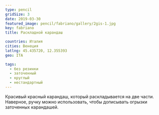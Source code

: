 ```yaml
---
type: pencil
gridSize: 3
date: 2019-03-30
featured_image: pencil/fabriano/gallery/2gis-1.jpg
key: fabriano
title: Раскладной карандаш

countries: Италия
cities: Венеция
latlng: 45.435720, 12.355393
geo: ITA

tags:
  - без резинки
  - заточенный
  - круглый
  - нестандартный
---
```


Красивый красный карандаш, который раскладывается на две части. Наверное, ручку можно использовать, чтобы дописывать огрызки заточенных карандашей.
